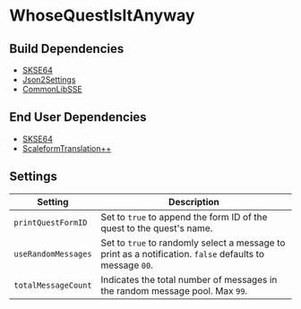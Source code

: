 # WhoseQuestIsItAnyway

## Build Dependencies
* [SKSE64](https://skse.silverlock.org/)
* [Json2Settings](https://github.com/SniffleMan/Json2Settings)
* [CommonLibSSE](https://github.com/SniffleMan/CommonLibSSE)

## End User Dependencies
* [SKSE64](https://skse.silverlock.org/)
* [ScaleformTranslation++](https://github.com/SniffleMan/ScaleformTranslationPP)

## Settings
Setting | Description
--- | ---
`printQuestFormID` | Set to `true` to append the form ID of the quest to the quest's name.
`useRandomMessages` | Set to `true` to randomly select a message to print as a notification. `false` defaults to message `00`.
`totalMessageCount` | Indicates the total number of messages in the random message pool. Max `99`.
